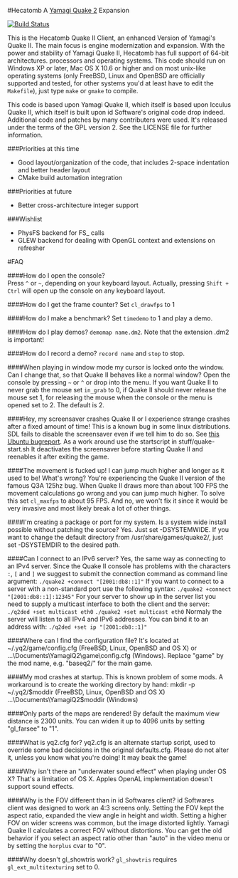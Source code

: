 #Hecatomb
A [Yamagi Quake 2](http://github.com/yquake2) Expansion  

[![Build Status](https://drone.io/github.com/alericoveri/hecatomb/status.png)](https://drone.io/github.com/alericoveri/hecatomb/latest)

This is the Hecatomb Quake II Client, an enhanced Version of Yamagi's Quake
II. The main focus is engine modernization and expansion. With the power and stability of Yamagi Quake II, 
Hecatomb has full support of 64-bit architectures.
processors and operating systems. This code should run on Windows XP or later,
Mac OS X 10.6 or higher and on most unix-like operating systems (only FreeBSD,
Linux and OpenBSD are officially supported and tested, for other systems you'd
at least have to edit the `Makefile`), just type `make` or `gmake` to compile.

This code is based upon Yamagi Quake II, which itself is based upon Icculus Quake II, which itself is built upon id
Software's original code drop indeed. Additional code and patches by many contributers
were used. It's released under the terms of the GPL version 2. See the LICENSE
file for further information.

###Priorities at this time
* Good layout/organization of the code, that includes 2-space indentation and better header layout
* CMake build automation integration

###Priorities at future
* Better cross-architecture integer support

###Wishlist
* PhysFS backend for FS_ calls
* GLEW backend for dealing with OpenGL context and extensions on refresher


#FAQ

####How do I open the console?   
Press `^` or `~`, depending on your keyboard layout.
Actually, pressing `Shift + Ctrl` will open up the console on any keyboard layout.

####How do I get the frame counter?
Set `cl_drawfps` to 1

####How do I make a benchmark?
Set `timedemo` to 1 and play a demo.

####How do I play demos?
`demomap name.dm2`. Note that the extension .dm2 is important!

####How do I record a demo?
`record name` and `stop` to stop.

####When playing in window mode my cursor is locked onto the window. Can I change
that, so that Quake II behaves like a normal window?
Open the console by pressing `~` or `^` or drop into the menu. If you want Quake
II to never  grab the mouse set `in_grab` to 0, if Quake II should never
release the mouse set 1, for releasing the mouse when the console or the
menu is opened set to 2. The default is 2.

####Hey, my screensaver crashes Quake II or I experience strange crashes after a
fixed amount of time!
This is a known bug in some linux distributions. SDL fails to disable
the screensaver even if we tell him to do so. See [this Ubuntu bugreport](https://bugs.launchpad.net/ubuntu/+source/gnome-screensaver/+bug/32457).
As a work around use the startscript in stuff/quake-start.sh It deactivates
the screensaver before starting Quake II and reenables it after exiting the
game.

####The movement is fucked up! I can jump much higher and longer as it used
to be! What's wrong?
You're experiencing the Quake II version of the famous Q3A 125hz bug.
When Quake II draws more than about 100 FPS the movement calculations go
wrong and you can jump much higher. To solve this set `cl_maxfps` to about
95 FPS. And no, we won't fix it since it would be very invasive and most
likely break a lot of other things.

####I'm creating a package or port for my system. Is a system wide install
possible without patching the source?
Yes. Just set -DSYSTEMWIDE. If you want to change the default
directory from /usr/share/games/quake2/, just set -DSYSTEMDIR
to the desired path.

####Can I connect to an IPv6 server?
Yes, the same way as connecting to an IPv4 server. Since the Quake II console
has problems with the characters `:`, `[` and `]` we suggest to submit the
connection command as command line argument:
  `./quake2 +connect "[2001:db8::1]"`
If you want to connect to a server with a non-standard port use the following
syntax:
  `./quake2 +connect "[2001:db8::1]:12345"`
For your server to show up in the server list you need to supply a multicast
interface to both the client and the server:
  `./q2ded +set multicast eth0`
  `./quake2 +set multicast eth0`
Normaly the server will listen to all IPv4 and IPv6 addresses. You can bind
it to an address with:
  `./q2ded +set ip "[2001:db8::1]"`

####Where can I find the configuration file?
It's located at ~/.yq2/game/config.cfg (FreeBSD, Linux, OpenBSD and OS X) or
...\Documents\YamagiQ2\game\config.cfg (Windows). Replace "game" by the mod
name, e.g. "baseq2/" for the main game.

####My mod crashes at startup.
This is known problem of some mods. A workaround is to create the working
directory by hand:
  mkdir -p ~/.yq2/$moddir (FreeBSD, Linux, OpenBSD and OS X)
  ...\Documents\YamagiQ2\$moddir (Windows)

####Only parts of the maps are rendered!
By default the maximum view distance is 2300 units. You can widen it up
to 4096 units by setting "gl_farsee" to "1".

####What is yq2.cfg for?
yq2.cfg is an alternate startup script, used to override some bad
decisions in the original defaults.cfg. Please do not alter it,
unless you know what you're doing! It may beak the game!

####Why isn't there an "underwater sound effect" when playing under OS X?
That's a limitation of OS X. Apples OpenAL implementation doesn't
support sound effects.

####Why is the FOV different than in id Softwares client?
id Softwares client was designed to work an 4:3 screens only. Setting
the FOV kept the aspect ratio, expanded the view angle in height and 
width. Setting a higher FOV on wider screens was common, but the image
distorted lightly. Yamagi Quake II calculates a correct FOV without
distortions. You can get the old behavior if you select an aspect
ratio other than "auto" in the video menu or by setting the `horplus`
cvar to "0".

####Why doesn't gl_showtris work?
`gl_showtris` requires `gl_ext_multitexturing` set to 0.
